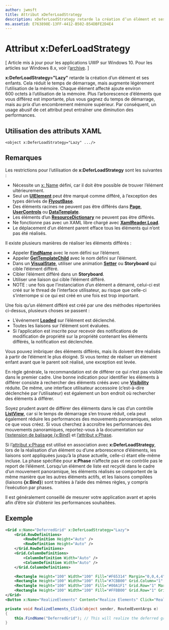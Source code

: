 ```yaml
---
author: jwmsft
title: Attribut xDeferLoadStrategy
description: xDeferLoadStrategy retarde la création d’un élément et ses enfants. Cela réduit le temps de démarrage, mais augmente légèrement l’utilisation de la mémoire. Chaque élément affecté ajoute environ 600 octets à l’utilisation de la mémoire.
ms.assetid: E763898E-13FF-4412-B502-B54DBFE2D4E4
---
```


# Attribut x&#58;DeferLoadStrategy

\[ Article mis à jour pour les applications UWP sur Windows 10. Pour les articles sur Windows 8.x, voir l’[archive](http://go.microsoft.com/fwlink/p/?linkid=619132). \]

**x:DeferLoadStrategy="Lazy"** retarde la création d’un élément et ses enfants. Cela réduit le temps de démarrage, mais augmente légèrement l’utilisation de la mémoire. Chaque élément affecté ajoute environ 600 octets à l’utilisation de la mémoire. Plus l’arborescence d’éléments que vous différez est importante, plus vous gagnez du temps de démarrage, mais au prix d’un encombrement mémoire supérieur. Par conséquent, un usage abusif de cet attribut peut entraîner une diminution des performances.

## Utilisation des attributs XAML

``` syntax
<object x:DeferLoadStrategy="Lazy" .../>
```

## Remarques

Les restrictions pour l’utilisation de **x:DeferLoadStrategy** sont les suivantes :

-   Nécessite un [x: Name](x-name-attribute.md) défini, car il doit être possible de trouver l’élément ultérieurement.
-   Seul un [**UIElement**](https://msdn.microsoft.com/library/windows/apps/br208911) peut être marqué comme différé, à l’exception des types dérivés de [**FlyoutBase**](https://msdn.microsoft.com/library/windows/apps/dn279249).
-   Des éléments racines ne peuvent pas être différés dans [**Page**](https://msdn.microsoft.com/en-us/library/windows/apps/windows.ui.xaml.controls.page), [**UserControls**](https://msdn.microsoft.com/en-us/library/windows/apps/windows.ui.xaml.controls.usercontrol) ou [**DataTemplate**](https://msdn.microsoft.com/library/windows/apps/br242348).
-   Les éléments d’un [**ResourceDictionary**](https://msdn.microsoft.com/library/windows/apps/br208794) ne peuvent pas être différés.
-   Ne fonctionne pas avec un XAML libre chargé avec [**XamlReader.Load**](https://msdn.microsoft.com/library/windows/apps/br228048).
-   Le déplacement d’un élément parent efface tous les éléments qui n’ont pas été réalisés.

Il existe plusieurs manières de réaliser les éléments différés :

-   Appeler [**FindName**](https://msdn.microsoft.com/library/windows/apps/br208715) avec le nom défini sur l’élément.
-   Appeler [**GetTemplateChild**](https://msdn.microsoft.com/library/windows/apps/br209416) avec le nom défini sur l’élément.
-   Dans un [**VisualState**](https://msdn.microsoft.com/library/windows/apps/br209007), utiliser une animation [**Setter**](https://msdn.microsoft.com/library/windows/apps/br208817) ou **Storyboard** qui cible l’élément différé.
-   Cibler l’élément différé dans un **Storyboard**.
-   Utiliser une liaison qui cible l’élément différé.
-   NOTE : une fois que l’instanciation d’un élément a démarré, celui-ci est créé sur le thread de l’interface utilisateur, au risque que celle-ci s’interrompe si ce qui est créé en une fois est trop important.

Une fois qu’un élément différé est créé par une des méthodes répertoriées ci-dessus, plusieurs choses se passent :

-   L’événement [**Loaded**](https://msdn.microsoft.com/library/windows/apps/br208723) sur l’élément est déclenché.
-   Toutes les liaisons sur l’élément sont évaluées.
-   Si l’application est inscrite pour recevoir des notifications de modification de propriété sur la propriété contenant les éléments différés, la notification est déclenchée.

Vous pouvez imbriquer des éléments différés, mais ils doivent être réalisés à partir de l’élément le plus éloigné.  Si vous tentez de réaliser un élément enfant avant que le parent soit réalisé, une exception est levée.

En règle générale, la recommandation est de différer ce qui n’est pas visible dans le premier cadre.  Une bonne indication pour identifier les éléments à différer consiste à rechercher des éléments créés avec une [**Visibility**](https://msdn.microsoft.com/library/windows/apps/br208992) réduite.  De même, une interface utilisateur accessoire (c’est-à-dire déclenchée par l’utilisateur) est également un bon endroit où rechercher des éléments à différer.  

Soyez prudent avant de différer des éléments dans le cas d’un contrôle [**ListView**](https://msdn.microsoft.com/library/windows/apps/br242878), car si le temps de démarrage s’en trouve réduit, cela peut également réduire les performances des mouvements panoramiques, selon ce que vous créez.  Si vous cherchez à accroître les performances des mouvements panoramiques, reportez-vous à la documentation sur [l’extension de balisage {x:Bind}](x-bind-markup-extension.md) et [l’attribut x:Phase](x-phase-attribute.md).

Si l’[attribut x:Phase](x-phase-attribute.md) est utilisé en association avec **x:DeferLoadStrategy**, lors de la réalisation d’un élément ou d’une arborescence d’éléments, les liaisons sont appliquées jusqu’à la phase actuelle, celle-ci étant elle-même incluse. La phase spécifiée pour **x:Phase** n’affecte pas et ne contrôle pas le report de l’élément. Lorsqu’un élément de liste est recyclé dans le cadre d’un mouvement panoramique, les éléments réalisés se comportent de la même manière que les autres éléments actifs, et les liaisons compilées (liaisons **{x:Bind}**) sont traitées à l’aide des mêmes règles, y compris l’exécution par phases.

Il est généralement conseillé de mesurer votre application avant et après afin d’être sûr d’obtenir les performances souhaitées.

## Exemple

```xml
<Grid x:Name="DeferredGrid" x:DeferLoadStrategy="Lazy">
    <Grid.RowDefinitions>
        <RowDefinition Height="Auto" />
        <RowDefinition Height="Auto" />
    </Grid.RowDefinitions>
    <Grid.ColumnDefinitions>
        <ColumnDefinition Width="Auto" />
        <ColumnDefinition Width="Auto" />
    </Grid.ColumnDefinitions>

    <Rectangle Height="100" Width="100" Fill="#F65314" Margin="0,0,4,4" />
    <Rectangle Height="100" Width="100" Fill="#7CBB00" Grid.Column="1" Margin="4,0,0,4" />
    <Rectangle Height="100" Width="100" Fill="#00A1F1" Grid.Row="1" Margin="0,4,4,0" />
    <Rectangle Height="100" Width="100" Fill="#FFBB00" Grid.Row="1" Grid.Column="1" Margin="4,4,0,0" />
</Grid>
<Button x:Name="RealizeElements" Content="Realize Elements" Click="RealizeElements_Click"/>
```

```csharp
private void RealizeElements_Click(object sender, RoutedEventArgs e)
{
    this.FindName("DeferredGrid"); // This will realize the deferred grid
}
```



<!--HONumber=May16_HO2-->


